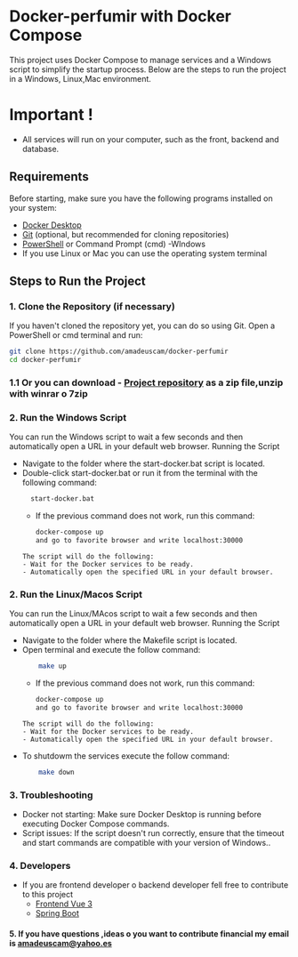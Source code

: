 # Docker-perfumir with Docker Compose

This project uses Docker Compose to manage services and a Windows script to simplify the startup process. Below are the steps to run the project in a Windows, Linux,Mac environment.
# Important !
- All services will run on your computer, such as the front, backend and database.

## Requirements

Before starting, make sure you have the following programs installed on your system:

- [Docker Desktop](https://www.docker.com/products/docker-desktop)
- [Git](https://git-scm.com/downloads) (optional, but recommended for cloning repositories)
- [PowerShell](https://docs.microsoft.com/en-us/powershell/scripting/install/installing-powershell) or Command Prompt (cmd) -WIndows
- If you use Linux or Mac you can use the operating system terminal

## Steps to Run the Project

### 1. Clone the Repository (if necessary)

If you haven't cloned the repository yet, you can do so using Git. Open a PowerShell or cmd terminal and run:

```bash
git clone https://github.com/amadeuscam/docker-perfumir
cd docker-perfumir
```

### 1.1 Or you can download - [Project repository](https://github.com/amadeuscam/docker-perfumir/archive/refs/heads/main.zip) as a zip file,unzip with winrar o 7zip 

### 2. Run the Windows Script

You can run the Windows script to wait a few seconds and then automatically open a URL in your default web browser.
Running the Script

- Navigate to the folder where the start-docker.bat script is located.
- Double-click start-docker.bat or run it from the terminal with the following command:
  ```bash
    start-docker.bat
  ```
  - If the previous command does not work, run this command: 
    ```bash
    docker-compose up 
    and go to favorite browser and write localhost:30000
  ```
  The script will do the following:
  - Wait for the Docker services to be ready.
  - Automatically open the specified URL in your default browser.
### 2. Run the Linux/Macos Script
You can run the Linux/MAcos script to wait a few seconds and then automatically open a URL in your default web browser.
Running the Script

- Navigate to the folder where the Makefile script is located.
- Open terminal and execute the follow  command:
  ```bash
      make up
  ```
  - If the previous command does not work, run this command: 
    ```bash
    docker-compose up 
    and go to favorite browser and write localhost:30000
  ```
  The script will do the following:
  - Wait for the Docker services to be ready.
  - Automatically open the specified URL in your default browser.
- To shutdowm the services execute the follow command:
  ```bash
      make down
  ```

### 3. Troubleshooting

- Docker not starting: Make sure Docker Desktop is running before executing Docker Compose commands.
- Script issues: If the script doesn't run correctly, ensure that the timeout and start commands are compatible with your version of Windows..

### 4. Developers

- If you are frontend developer o backend developer fell free to contribute to this project
  - [Frontend Vue 3](https://github.com/amadeuscam/perfumir-front)
  - [Spring Boot ](https://github.com/amadeuscam/perfumir_api_java)

####  5. If you have questions ,ideas o you want to contribute financial my email is amadeuscam@yahoo.es
